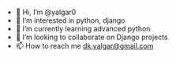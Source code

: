 - 👋 Hi, I’m @yalgar0
- 👀 I’m interested in python, django
- 🌱 I’m currently learning advanced python
- 💞️ I’m looking to collaborate on Django projects
- 📫 How to reach me dk.yalgar@gmail.com
   

<!---
yalgar0/yalgar0 is a ✨ special ✨ repository because its `README.md` (this file) appears on your GitHub profile.
You can click the Preview link to take a look at your changes.
--->

